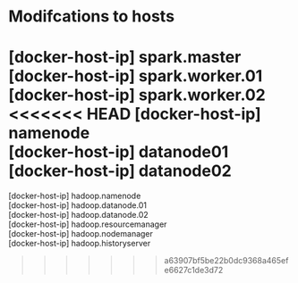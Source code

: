 # Modifcations to hosts

[docker-host-ip] spark.master  
[docker-host-ip] spark.worker.01  
[docker-host-ip] spark.worker.02  
<<<<<<< HEAD
[docker-host-ip] namenode  
[docker-host-ip] datanode01  
[docker-host-ip] datanode02
=======
[docker-host-ip] hadoop.namenode  
[docker-host-ip] hadoop.datanode.01  
[docker-host-ip] hadoop.datanode.02  
[docker-host-ip] hadoop.resourcemanager  
[docker-host-ip] hadoop.nodemanager  
[docker-host-ip] hadoop.historyserver
>>>>>>> a63907bf5be22b0dc9368a465efe6627c1de3d72
